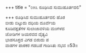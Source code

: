 +++
title = "೦೫೩ ರೂಢಿಸಿದ ಸುಮುಹೂರ್ತದಲಿ"

+++
ರೂಢಿಸಿದ ಸುಮುಹೂರ್ತದಲಿ ಹೊರ  
ಬೀಡು ಬಿಟ್ಟುದು ದಧಿಯ ದೂರ್ವೆಯ  
ಕೂಡಿದಕ್ಷತೆಗಳ ಸುಲಾಜಾವಳಿಯ ಮಂಗಳದ  
ಜೋಡಿಗಳ ಜಯರವದ ದೈತ್ಯವಿ  
ಭಾಡಸೂಕ್ತದ ವಿಗಡ ಬಿರುದು ಪ  
ವಾಡಗಳ ಪಾಠಕರ ಗಡಬಡೆ ಗಾಡಿಸಿತು ನಭವ     ॥53॥